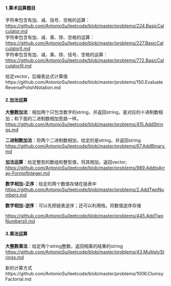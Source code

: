 #### **1.算术运算题目**

字符串包含有加、减、括号、空格的运算： https://github.com/AntonioSu/leetcode/blob/master/problems/224.BasicCalculator.md  
字符串包含有加、减、乘、除、空格的运算：https://github.com/AntonioSu/leetcode/blob/master/problems/227.BasicCalculatorII.md   
字符串包含有加、减、乘、除、括号、空格的运算： https://github.com/AntonioSu/leetcode/blob/master/problems/772.BasicCalculatorIII.md   


给定vector，后缀表达式计算值https://github.com/AntonioSu/leetcode/blob/master/problems/150.EvaluateReversePolishNotation.md 



#### **2.加法运算**

**大整数加法**：相加两个只包含数字的string，并返回string，是对应的十进制数相加；和下面的二进制数相加思路一样。  
https://github.com/AntonioSu/leetcode/blob/master/problems/415.AddStrings.md  

**二进制数加法**：将两个二进制数相加，给定的是string，并返回string  
https://github.com/AntonioSu/leetcode/blob/master/problems/67.AddBinary.md    

**加法运算**：给定整型的数组和整型值，将其相加，返回vector;  
https://github.com/AntonioSu/leetcode/blob/master/problems/989.AddtoArray-FormofInteger.md

**数字相加-正序**：给定的两个数值存储在链表中  
https://github.com/AntonioSu/leetcode/blob/master/problems/2.AddTwoNumbers.md

**数字相加-逆序**：可以先把链表逆序；还可以利用栈，将数值逆序存储  

https://github.com/AntonioSu/leetcode/blob/master/problems/445.AddTwoNumbersII.md



#### 3.乘法运算

**大整数乘法**：给定两个string整数，返回相乘的结果的string  
https://github.com/AntonioSu/leetcode/blob/master/problems/43.MultiplyStrings.md





新的计算方式https://github.com/AntonioSu/leetcode/blob/master/problems/1006.ClumsyFactorial.md